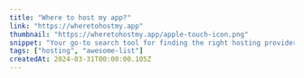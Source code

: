 ```yaml
---
title: "Where to host my app?"
link: "https://wheretohostmy.app"
thumbnail: "https://wheretohostmy.app/apple-touch-icon.png"
snippet: "Your go-to search tool for finding the right hosting provider for your app's tech stack."
tags: ["hosting", "awesome-list"]
createdAt: 2024-03-31T00:00:00.105Z
---
```

